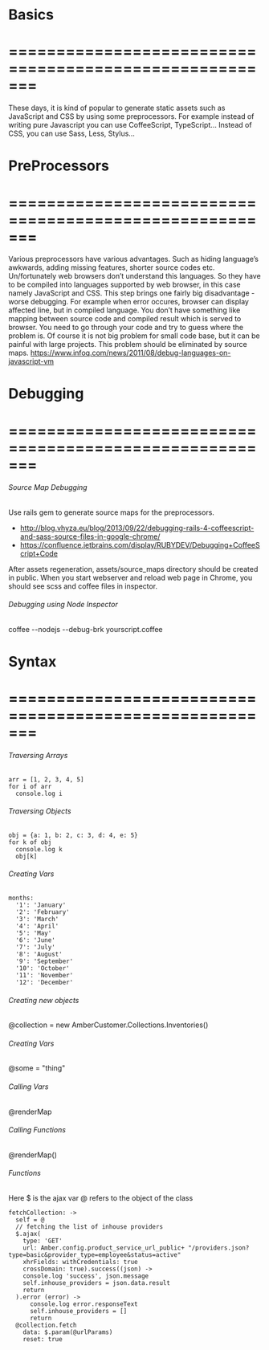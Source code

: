 # Basics
# =======================================================
These days, it is kind of popular to generate static assets such as JavaScript and CSS by using some preprocessors. For example instead of writing pure Javascript you can use CoffeeScript, TypeScript… Instead of CSS, you can use Sass, Less, Stylus…

# PreProcessors
# =======================================================
Various preprocessors have various advantages. Such as hiding language’s awkwards, adding missing features, shorter source codes etc.
Un/fortunately web browsers don’t understand this languages. So they have to be compiled into languages supported by web browser, in this case namely JavaScript and CSS.
This step brings one fairly big disadvantage - worse debugging.
For example when error occures, browser can display affected line, but in compiled language.
You don’t have something like mapping between source code and compiled result which is served to browser.
You need to go through your code and try to guess where the problem is. Of course it is not big problem for small code base,
but it can be painful with large projects. This problem should be eliminated by source maps.
https://www.infoq.com/news/2011/08/debug-languages-on-javascript-vm


# Debugging
# =======================================================
###### Source Map Debugging
Use rails gem to generate source maps for the preprocessors.
- http://blog.vhyza.eu/blog/2013/09/22/debugging-rails-4-coffeescript-and-sass-source-files-in-google-chrome/
- https://confluence.jetbrains.com/display/RUBYDEV/Debugging+CoffeeScript+Code

After assets regeneration, assets/source_maps directory should be created in public.
When you start webserver and reload web page in Chrome, you should see scss and coffee files in inspector.


###### Debugging using Node Inspector
coffee --nodejs --debug-brk yourscript.coffee


# Syntax
# =======================================================
###### Traversing Arrays
```
arr = [1, 2, 3, 4, 5]
for i of arr
  console.log i
```

###### Traversing Objects
```
obj = {a: 1, b: 2, c: 3, d: 4, e: 5}
for k of obj
  console.log k
  obj[k]
```

###### Creating Vars
```
months:
  '1': 'January'
  '2': 'February'
  '3': 'March'
  '4': 'April'
  '5': 'May'
  '6': 'June'
  '7': 'July'
  '8': 'August'
  '9': 'September'
  '10': 'October'
  '11': 'November'
  '12': 'December'
```

###### Creating new objects
@collection = new AmberCustomer.Collections.Inventories()

###### Creating Vars
@some = "thing"

###### Calling Vars
@renderMap

###### Calling Functions
@renderMap()

###### Functions
Here $ is the ajax var
@ refers to the object of the class

```
fetchCollection: ->
  self = @
  // fetching the list of inhouse providers
  $.ajax(
    type: 'GET'
    url: Amber.config.product_service_url_public+ "/providers.json?type=basic&provider_type=employee&status=active"
    xhrFields: withCredentials: true
    crossDomain: true).success((json) ->
    console.log 'success', json.message
    self.inhouse_providers = json.data.result
    return
  ).error (error) ->
      console.log error.responseText
      self.inhouse_providers = []
      return
  @collection.fetch
    data: $.param(@urlParams)
    reset: true
```